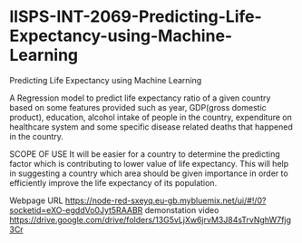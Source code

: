 # llSPS-INT-2069-Predicting-Life-Expectancy-using-Machine-Learning
Predicting Life Expectancy using Machine Learning

 A Regression model to predict life expectancy ratio of a given country based on some features provided such as year,
GDP(gross domestic product), education, alcohol intake of people in the country, expenditure on healthcare system and some
specific disease related deaths that happened in the country.

SCOPE OF USE
It will be easier for a country to determine the predicting factor which is contributing to lower value of life expectancy. This will help in suggesting a country which area should be given importance in order to efficiently improve the life expectancy of its population.

Webpage URL  https://node-red-sxeyq.eu-gb.mybluemix.net/ui/#!/0?socketid=eXO-egddVo0Jyt5RAABR
demonstation video https://drive.google.com/drive/folders/13G5vLjXw6jrvM3J84sTrvNghW7fjg3Cr
